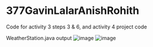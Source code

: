 # 377GavinLalarAnishRohith
Code for activity 3 steps 3 &amp; 6, and activity 4 project code



WeatherStation.java output
![image](https://github.com/user-attachments/assets/ae6737b0-84f1-4c16-a781-28e4879cba3e)
![image](https://github.com/user-attachments/assets/e94c0580-baac-4fc2-9453-9b25d328e91d)



